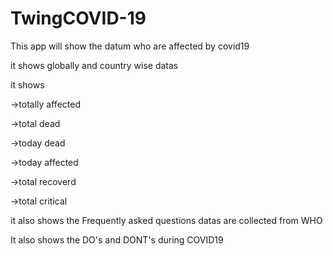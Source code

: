 # TwingCOVID-19
This app will show the datum who are affected by covid19

it shows globally and country wise datas

it shows 

->totally affected  

->total dead

->today dead

->today affected

->total recoverd

->total critical


it also shows the Frequently asked questions datas are collected from WHO

It also shows the DO's and DONT's during COVID19


         
